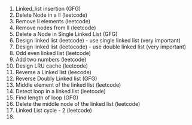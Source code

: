1) Linked_list insertion (GFG)
2) Delete Node in a ll (leetcode)
3) Remove ll elements (leetcode)
4) Remove nodes from ll (leetcode)
5) Delete a Node in Single Linked List (GFG)
6) Design linked list (leetcode) - use single linked list (very important)
7) Design linked list (leetocode) - use double linked list (very important)
8) Odd even linked list (leetcode)
9) Add two numbers (leetcode)
10) Design LRU cache (leetcode)
11) Reverse a Linked list (leecode)
12) Reverse Doubly Linked list (GFG)
13) Middle element of the linked list (leetcode)
14) Detect loop in a linked list (leetcode)
15) Find length of loop (GFG)
16) Delete the middle node of the linked list (leetcode)
17) Linked List cycle - 2 (leetcode)
18) 
